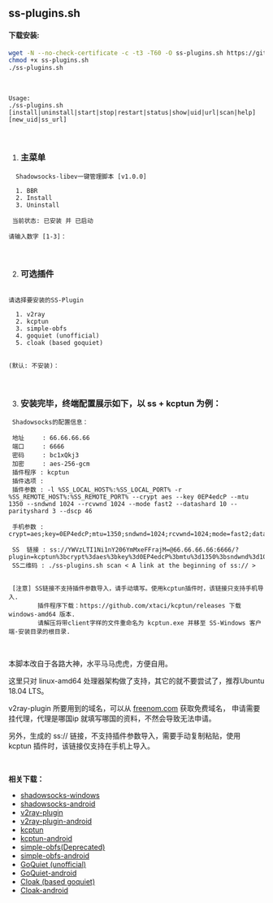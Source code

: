 ## ss-plugins.sh

#### 下载安装:
``` bash
wget -N --no-check-certificate -c -t3 -T60 -O ss-plugins.sh https://git.io/fjlbl
chmod +x ss-plugins.sh
./ss-plugins.sh
```

&nbsp;

```shell
Usage: 
./ss-plugins.sh [install|uninstall|start|stop|restart|status|show|uid|url|scan|help] [new_uid|ss_url]
```

&nbsp;

1. ### 主菜单

```shell
  Shadowsocks-libev一键管理脚本 [v1.0.0]

  1. BBR
  2. Install
  3. Uninstall

 当前状态: 已安装 并 已启动

请输入数字 [1-3]：
```

&nbsp;

2. ### 可选插件

~~~shell

请选择要安装的SS-Plugin

  1. v2ray
  2. kcptun
  3. simple-obfs
  4. goquiet (unofficial)
  5. cloak (based goquiet)


(默认: 不安装)：
~~~

&nbsp;

3. ### 安装完毕，终端配置展示如下，以 ss + kcptun 为例：

~~~shell
 Shadowsocks的配置信息：

 地址     : 66.66.66.66
 端口     : 6666
 密码     : bc1xQkj3
 加密     : aes-256-gcm
 插件程序 : kcptun
 插件选项 :
 插件参数 : -l %SS_LOCAL_HOST%:%SS_LOCAL_PORT% -r %SS_REMOTE_HOST%:%SS_REMOTE_PORT% --crypt aes --key 0EP4edcP --mtu 1350 --sndwnd 1024 --rcvwnd 1024 --mode fast2 --datashard 10 --parityshard 3 --dscp 46

 手机参数 : crypt=aes;key=0EP4edcP;mtu=1350;sndwnd=1024;rcvwnd=1024;mode=fast2;datashard=10;parityshard=3;dscp=46

 SS  链接 : ss://YWVzLTI1Ni1nY206YmMxeFFrajM=@66.66.66.66:6666/?plugin=kcptun%3bcrypt%3daes%3bkey%3d0EP4edcP%3bmtu%3d1350%3bsndwnd%3d1024%3brcvwnd%3d1024%3bmode%3dfast2%3bdatashard%3d10%3bparityshard%3d3%3bdscp%3d46
 SS二维码 : ./ss-plugins.sh scan < A link at the beginning of ss:// >


 [注意] SS链接不支持插件参数导入，请手动填写。使用kcptun插件时，该链接只支持手机导入.
        插件程序下载：https://github.com/xtaci/kcptun/releases 下载 windows-amd64 版本.
        请解压将带client字样的文件重命名为 kcptun.exe 并移至 SS-Windows 客户端-安装目录的根目录.
~~~

&nbsp;

本脚本改自于各路大神，水平马马虎虎，方便自用。

这里只对 linux-amd64 处理器架构做了支持，其它的就不要尝试了，推荐Ubuntu 18.04 LTS。

v2ray-plugin 所要用到的域名，可以从 [freenom.com](https://www.freenom.com) 获取免费域名， 申请需要挂代理，代理是哪国ip 就填写哪国的资料，不然会导致无法申请。 

另外，生成的 ss:// 链接，不支持插件参数导入，需要手动复制粘贴，使用 kcptun 插件时，该链接仅支持在手机上导入。

&nbsp;

**相关下载：**

- [shadowsocks-windows](<https://github.com/shadowsocks/shadowsocks-windows/releases>) 
- [shadowsocks-android](<https://github.com/shadowsocks/shadowsocks-android/releases>)
- [v2ray-plugin](<https://github.com/shadowsocks/v2ray-plugin/releases>)
- [v2ray-plugin-android](<https://github.com/shadowsocks/v2ray-plugin-android/releases>)
- [kcptun](https://github.com/xtaci/kcptun/releases)
- [kcptun-android](https://github.com/shadowsocks/kcptun-android/releases)
- [simple-obfs(Deprecated)](https://github.com/shadowsocks/simple-obfs/releases)
- [simple-obfs-android](https://github.com/shadowsocks/simple-obfs-android/releases)
- [GoQuiet (unofficial)](https://github.com/cbeuw/GoQuiet/releases)
- [GoQuiet-android](https://github.com/cbeuw/GoQuiet-android/releases)
- [Cloak (based goquiet)](https://github.com/cbeuw/Cloak/releases)
- [Cloak-android](https://github.com/cbeuw/Cloak-android/releases)
